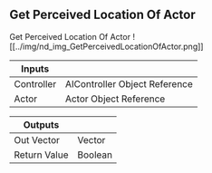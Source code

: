 ## Get Perceived Location Of Actor
Get Perceived Location Of Actor
![[../img/nd_img_GetPerceivedLocationOfActor.png]]

|Inputs||
|--|--|
| Controller | AIController Object Reference |
| Actor | Actor Object Reference |

|Outputs||
|--|--|
| Out Vector | Vector |
| Return Value | Boolean |
